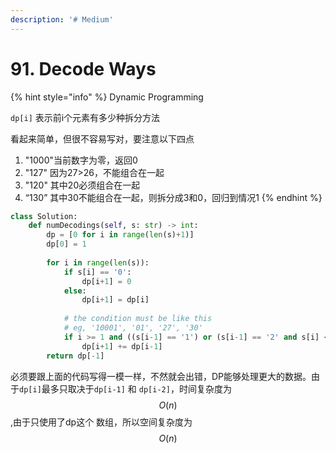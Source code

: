 ```yaml
---
description: '# Medium'
---
```


# 91. Decode Ways

{% hint style="info" %}
Dynamic Programming

`dp[i]` 表示前i个元素有多少种拆分方法

看起来简单，但很不容易写对，要注意以下四点

1. "1000"当前数字为零，返回0
2. "127" 因为27&gt;26，不能组合在一起
3. "120" 其中20必须组合在一起
4. “130” 其中30不能组合在一起，则拆分成3和0，回归到情况1
{% endhint %}

```python
class Solution:
    def numDecodings(self, s: str) -> int:
        dp = [0 for i in range(len(s)+1)]
        dp[0] = 1
        
        for i in range(len(s)):
            if s[i] == '0':
                dp[i+1] = 0
            else:
                dp[i+1] = dp[i]
            
            # the condition must be like this
            # eg, '10001', '01', '27', '30'
            if i >= 1 and ((s[i-1] == '1') or (s[i-1] == '2' and s[i] <= '6')):
                dp[i+1] += dp[i-1]
        return dp[-1]
```

必须要跟上面的代码写得一模一样，不然就会出错，DP能够处理更大的数据。由于`dp[i]`最多只取决于`dp[i-1]` 和 `dp[i-2]`，时间复杂度为 $$O(n)$$,由于只使用了dp这个 数组，所以空间复杂度为 $$O(n)$$ 

